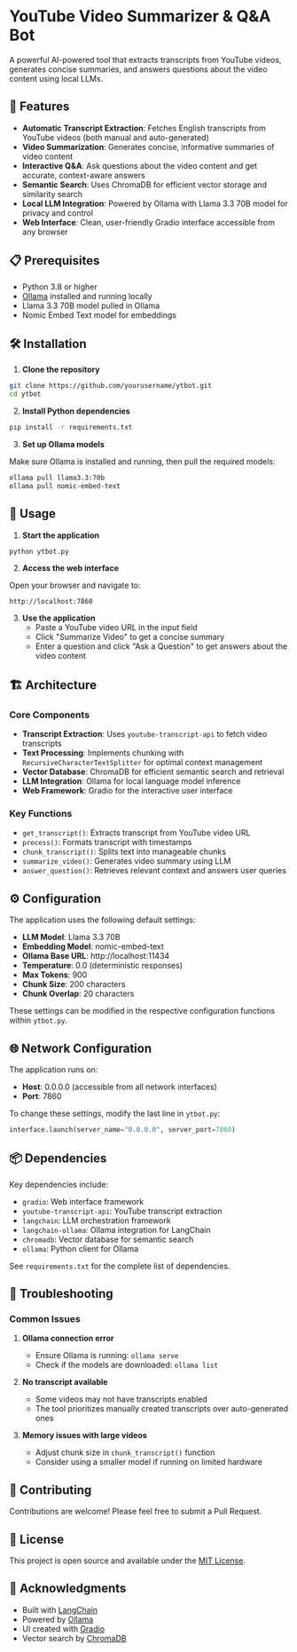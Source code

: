 # YouTube Video Summarizer & Q&A Bot

A powerful AI-powered tool that extracts transcripts from YouTube videos, generates concise summaries, and answers questions about the video content using local LLMs.

## 🚀 Features

- **Automatic Transcript Extraction**: Fetches English transcripts from YouTube videos (both manual and auto-generated)
- **Video Summarization**: Generates concise, informative summaries of video content
- **Interactive Q&A**: Ask questions about the video content and get accurate, context-aware answers
- **Semantic Search**: Uses ChromaDB for efficient vector storage and similarity search
- **Local LLM Integration**: Powered by Ollama with Llama 3.3 70B model for privacy and control
- **Web Interface**: Clean, user-friendly Gradio interface accessible from any browser

## 📋 Prerequisites

- Python 3.8 or higher
- [Ollama](https://ollama.ai/) installed and running locally
- Llama 3.3 70B model pulled in Ollama
- Nomic Embed Text model for embeddings

## 🛠️ Installation

1. **Clone the repository**
```bash
git clone https://github.com/yourusername/ytbot.git
cd ytbot
```

2. **Install Python dependencies**
```bash
pip install -r requirements.txt
```

3. **Set up Ollama models**

Make sure Ollama is installed and running, then pull the required models:
```bash
ollama pull llama3.3:70b
ollama pull nomic-embed-text
```

## 🎯 Usage

1. **Start the application**
```bash
python ytbot.py
```

2. **Access the web interface**

Open your browser and navigate to:
```
http://localhost:7860
```

3. **Use the application**
   - Paste a YouTube video URL in the input field
   - Click "Summarize Video" to get a concise summary
   - Enter a question and click "Ask a Question" to get answers about the video content

## 🏗️ Architecture

### Core Components

- **Transcript Extraction**: Uses `youtube-transcript-api` to fetch video transcripts
- **Text Processing**: Implements chunking with `RecursiveCharacterTextSplitter` for optimal context management
- **Vector Database**: ChromaDB for efficient semantic search and retrieval
- **LLM Integration**: Ollama for local language model inference
- **Web Framework**: Gradio for the interactive user interface

### Key Functions

- `get_transcript()`: Extracts transcript from YouTube video URL
- `process()`: Formats transcript with timestamps
- `chunk_transcript()`: Splits text into manageable chunks
- `summarize_video()`: Generates video summary using LLM
- `answer_question()`: Retrieves relevant context and answers user queries

## ⚙️ Configuration

The application uses the following default settings:

- **LLM Model**: Llama 3.3 70B
- **Embedding Model**: nomic-embed-text
- **Ollama Base URL**: http://localhost:11434
- **Temperature**: 0.0 (deterministic responses)
- **Max Tokens**: 900
- **Chunk Size**: 200 characters
- **Chunk Overlap**: 20 characters

These settings can be modified in the respective configuration functions within `ytbot.py`.

## 🌐 Network Configuration

The application runs on:
- **Host**: 0.0.0.0 (accessible from all network interfaces)
- **Port**: 7860

To change these settings, modify the last line in `ytbot.py`:
```python
interface.launch(server_name="0.0.0.0", server_port=7860)
```

## 📦 Dependencies

Key dependencies include:
- `gradio`: Web interface framework
- `youtube-transcript-api`: YouTube transcript extraction
- `langchain`: LLM orchestration framework
- `langchain-ollama`: Ollama integration for LangChain
- `chromadb`: Vector database for semantic search
- `ollama`: Python client for Ollama

See `requirements.txt` for the complete list of dependencies.

## 🔧 Troubleshooting

### Common Issues

1. **Ollama connection error**
   - Ensure Ollama is running: `ollama serve`
   - Check if the models are downloaded: `ollama list`

2. **No transcript available**
   - Some videos may not have transcripts enabled
   - The tool prioritizes manually created transcripts over auto-generated ones

3. **Memory issues with large videos**
   - Adjust chunk size in `chunk_transcript()` function
   - Consider using a smaller model if running on limited hardware

## 🤝 Contributing

Contributions are welcome! Please feel free to submit a Pull Request.

## 📄 License

This project is open source and available under the [MIT License](LICENSE).

## 🙏 Acknowledgments

- Built with [LangChain](https://langchain.com/)
- Powered by [Ollama](https://ollama.ai/)
- UI created with [Gradio](https://gradio.app/)
- Vector search by [ChromaDB](https://www.trychroma.com/)